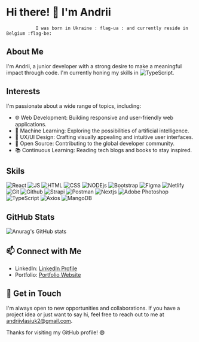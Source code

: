 # Hi there! :wave: I'm Andrii
    
               I was born in Ukraine : flag-ua : and currently reside in Belgium :flag-be:  
   


## About Me
I'm Andrii, a junior developer with a strong desire to make a meaningful impact through code. I'm currently honing my skills in ![TypeScript](https://img.shields.io/badge/typescript-3178C6?style=for-the-badge&logo=typescript&logoColor=white).

## Interests
I'm passionate about a wide range of topics, including:
- :globe_with_meridians: Web Development: Building responsive and user-friendly web applications.
- :robot: Machine Learning: Exploring the possibilities of artificial intelligence.
- :art: UX/UI Design: Crafting visually appealing and intuitive user interfaces.
- :seedling: Open Source: Contributing to the global developer community.
- :books: Continuous Learning: Reading tech blogs and books to stay inspired.

  
## Skils
![React](https://img.shields.io/badge/React-20232A?style=for-the-badge&logo=react&logoColor=61DAFB)
![JS](https://img.shields.io/badge/javascript%20-%23323330.svg?&style=for-the-badge&logo=javascript&logoColor=%23F7DF1E)
![HTML](https://img.shields.io/badge/HTML5%20-%23E34F26.svg?style=for-the-badge&logo=html5&logoColor=white)
![CSS](https://img.shields.io/badge/CSS%20-%231572B6.svg?style=for-the-badge&logo=css3&logoColor=white)
![NODEjs](https://img.shields.io/badge/node.js%20-%2343853D.svg?&style=for-the-badge&logo=node.js&logoColor=white)
![Bootstrap](https://img.shields.io/badge/bootstrap-%23563D7C.svg?style=for-the-badge&logo=bootstrap&logoColor=white)
![Figma](https://img.shields.io/badge/figma-%23F24E1E.svg?style=for-the-badge&logo=figma&logoColor=white)
![Netlify](https://img.shields.io/badge/Netlify-00C7B7?style=for-the-badge&logo=netlify&logoColor=white)
![Git](https://img.shields.io/badge/git-F05032?style=for-the-badge&logo=git&logoColor=white)
![Github](https://img.shields.io/badge/github-181717?style=for-the-badge&logo=github&logoColor=white)
![Strapi](https://img.shields.io/badge/strapi-2F2E8B?style=for-the-badge&logo=strapi&logoColor=white)
![Postman](https://img.shields.io/badge/postman-FF6C37?style=for-the-badge&logo=postman&logoColor=white)
![Nextjs](https://img.shields.io/badge/next.js-3880FF?style=for-the-badge&logo=next.js&logoColor=white)
![Adobe Photoshop](https://img.shields.io/badge/adobe_photoshop-5A29E4?style=for-the-badge&logo=adobephotoshop&logoColor=white)
![TypeScript](https://img.shields.io/badge/typescript-3178C6?style=for-the-badge&logo=typescript&logoColor=white)
![Axios](https://img.shields.io/badge/axios-5A29E4?style=for-the-badge&logo=axios&logoColor=white)
![MangoDB](https://img.shields.io/badge/mangoDb-5A29E4?style=for-the-badge&logo=mangoDb&logoColor=white)


## GitHub Stats
![Anurag's GitHub stats](https://github-readme-stats.vercel.app/api?username=andriivam&&show=reviews,discussions_started,discussions_answered,prs_merged,prs_merged_percentage)


## :mailbox:  Connect with Me

- LinkedIn: [LinkedIn Profile](https://www.linkedin.com/in/andrii-vlasiuk-b0030789/)
- Portfolio: [Portfolio Website](link)

## :email:  Get in Touch

I'm always open to new opportunities and collaborations. If you have a project idea or just want to say hi, feel free to reach out to me at andriivlasiuk2@gmail.com.


Thanks for visiting my GitHub profile! 😄 
